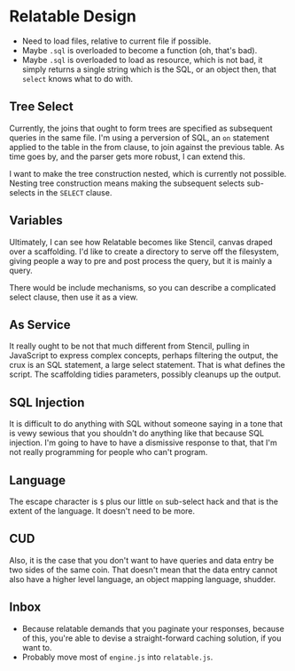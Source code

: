 # Relatable Design

 * Need to load files, relative to current file if possible.
 * Maybe `.sql` is overloaded to become a function (oh, that's bad).
 * Maybe `.sql` is overloaded to load as resource, which is not bad, it simply
 returns a single string which is the SQL, or an object then, that `select`
 knows what to do with.

## Tree Select

Currently, the joins that ought to form trees are specified as subsequent
queries in the same file. I'm using a perversion of SQL, an `on` statement
applied to the table in the from clause, to join against the previous table. As
time goes by, and the parser gets more robust, I can extend this.

I want to make the tree construction nested, which is currently not possible.
Nesting tree construction means making the subsequent selects sub-selects in the
`SELECT` clause.

## Variables

Ultimately, I can see how Relatable becomes like Stencil, canvas draped over a
scaffolding. I'd like to create a directory to serve off the filesystem, giving
people a way to pre and post process the query, but it is mainly a query.

There would be include mechanisms, so you can describe a complicated select
clause, then use it as a view.

## As Service

It really ought to be not that much different from Stencil, pulling in
JavaScript to express complex concepts, perhaps filtering the output, the crux
is an SQL statement, a large select statement. That is what defines the script.
The scaffolding tidies parameters, possibly cleanups up the output.

## SQL Injection

It is difficult to do anything with SQL without someone saying in a tone that is
vewy sewious that you shouldn't do anything like that because SQL injection. I'm
going to have to have a dismissive response to that, that I'm not really
programming for people who can't program.

## Language

The escape character is `$` plus our little `on` sub-select hack and that is the
extent of the language. It doesn't need to be more.

## CUD

Also, it is the case that you don't want to have queries and data entry be two
sides of the same coin. That doesn't mean that the data entry cannot also have a
higher level language, an object mapping language, shudder.

## Inbox

 * Because relatable demands that you paginate your responses, because of this,
 you're able to devise a straight-forward caching solution, if you want to.
 * Probably move most of `engine.js` into `relatable.js`.
